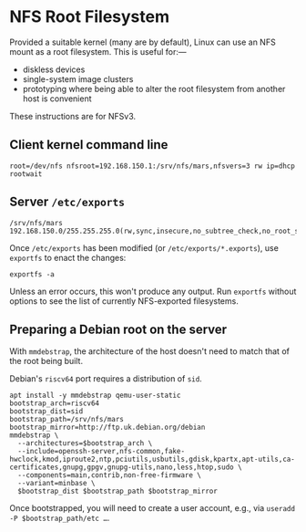 # NFS Root Filesystem

Provided a suitable kernel (many are by default), Linux can use an NFS mount as a root filesystem. This is useful for:—

- diskless devices
- single-system image clusters
- prototyping where being able to alter the root filesystem from another host is convenient

These instructions are for NFSv3.

## Client kernel command line

```
root=/dev/nfs nfsroot=192.168.150.1:/srv/nfs/mars,nfsvers=3 rw ip=dhcp rootwait
```

## Server `/etc/exports`

```
/srv/nfs/mars      192.168.150.0/255.255.255.0(rw,sync,insecure,no_subtree_check,no_root_squash)
```

Once `/etc/exports` has been modified (or `/etc/exports/*.exports`), use `exportfs` to enact the changes:

```
exportfs -a
```

Unless an error occurs, this won't produce any output. Run `exportfs` without options to see the list of currently NFS-exported filesystems.

## Preparing a Debian root on the server

With `mmdebstrap`, the architecture of the host doesn't need to match that of the root being built.

Debian's `riscv64` port requires a distribution of `sid`.

```
apt install -y mmdebstrap qemu-user-static
bootstrap_arch=riscv64
bootstrap_dist=sid
bootstrap_path=/srv/nfs/mars
bootstrap_mirror=http://ftp.uk.debian.org/debian
mmdebstrap \
  --architectures=$bootstrap_arch \
  --include=openssh-server,nfs-common,fake-hwclock,kmod,iproute2,ntp,pciutils,usbutils,gdisk,kpartx,apt-utils,ca-certificates,gnupg,gpgv,gnupg-utils,nano,less,htop,sudo \
  --components=main,contrib,non-free-firmware \
  --variant=minbase \
  $bootstrap_dist $bootstrap_path $bootstrap_mirror
```

Once bootstrapped, you will need to create a user account, e.g., via `useradd -P $bootstrap_path/etc …`.
